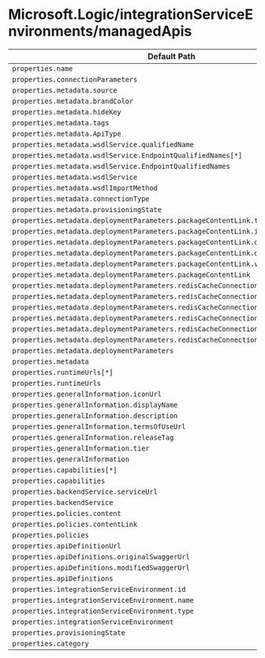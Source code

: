 # Microsoft.Logic/integrationServiceEnvironments/managedApis

| Default Path | Alias |
|---|---|
| `properties.name` | `Microsoft.Logic/integrationServiceEnvironments/managedApis/name` |
| `properties.connectionParameters` | `Microsoft.Logic/integrationServiceEnvironments/managedApis/connectionParameters` |
| `properties.metadata.source` | `Microsoft.Logic/integrationServiceEnvironments/managedApis/metadata.source` |
| `properties.metadata.brandColor` | `Microsoft.Logic/integrationServiceEnvironments/managedApis/metadata.brandColor` |
| `properties.metadata.hideKey` | `Microsoft.Logic/integrationServiceEnvironments/managedApis/metadata.hideKey` |
| `properties.metadata.tags` | `Microsoft.Logic/integrationServiceEnvironments/managedApis/metadata.tags` |
| `properties.metadata.ApiType` | `Microsoft.Logic/integrationServiceEnvironments/managedApis/metadata.ApiType` |
| `properties.metadata.wsdlService.qualifiedName` | `Microsoft.Logic/integrationServiceEnvironments/managedApis/metadata.wsdlService.qualifiedName` |
| `properties.metadata.wsdlService.EndpointQualifiedNames[*]` | `Microsoft.Logic/integrationServiceEnvironments/managedApis/metadata.wsdlService.EndpointQualifiedNames[*]` |
| `properties.metadata.wsdlService.EndpointQualifiedNames` | `Microsoft.Logic/integrationServiceEnvironments/managedApis/metadata.wsdlService.EndpointQualifiedNames` |
| `properties.metadata.wsdlService` | `Microsoft.Logic/integrationServiceEnvironments/managedApis/metadata.wsdlService` |
| `properties.metadata.wsdlImportMethod` | `Microsoft.Logic/integrationServiceEnvironments/managedApis/metadata.wsdlImportMethod` |
| `properties.metadata.connectionType` | `Microsoft.Logic/integrationServiceEnvironments/managedApis/metadata.connectionType` |
| `properties.metadata.provisioningState` | `Microsoft.Logic/integrationServiceEnvironments/managedApis/metadata.provisioningState` |
| `properties.metadata.deploymentParameters.packageContentLink.type` | `Microsoft.Logic/integrationServiceEnvironments/managedApis/metadata.deploymentParameters.packageContentLink.type` |
| `properties.metadata.deploymentParameters.packageContentLink.isRequired` | `Microsoft.Logic/integrationServiceEnvironments/managedApis/metadata.deploymentParameters.packageContentLink.isRequired` |
| `properties.metadata.deploymentParameters.packageContentLink.displayName` | `Microsoft.Logic/integrationServiceEnvironments/managedApis/metadata.deploymentParameters.packageContentLink.displayName` |
| `properties.metadata.deploymentParameters.packageContentLink.description` | `Microsoft.Logic/integrationServiceEnvironments/managedApis/metadata.deploymentParameters.packageContentLink.description` |
| `properties.metadata.deploymentParameters.packageContentLink.visibility` | `Microsoft.Logic/integrationServiceEnvironments/managedApis/metadata.deploymentParameters.packageContentLink.visibility` |
| `properties.metadata.deploymentParameters.packageContentLink` | `Microsoft.Logic/integrationServiceEnvironments/managedApis/metadata.deploymentParameters.packageContentLink` |
| `properties.metadata.deploymentParameters.redisCacheConnectionString.type` | `Microsoft.Logic/integrationServiceEnvironments/managedApis/metadata.deploymentParameters.redisCacheConnectionString.type` |
| `properties.metadata.deploymentParameters.redisCacheConnectionString.isRequired` | `Microsoft.Logic/integrationServiceEnvironments/managedApis/metadata.deploymentParameters.redisCacheConnectionString.isRequired` |
| `properties.metadata.deploymentParameters.redisCacheConnectionString.displayName` | `Microsoft.Logic/integrationServiceEnvironments/managedApis/metadata.deploymentParameters.redisCacheConnectionString.displayName` |
| `properties.metadata.deploymentParameters.redisCacheConnectionString.description` | `Microsoft.Logic/integrationServiceEnvironments/managedApis/metadata.deploymentParameters.redisCacheConnectionString.description` |
| `properties.metadata.deploymentParameters.redisCacheConnectionString.visibility` | `Microsoft.Logic/integrationServiceEnvironments/managedApis/metadata.deploymentParameters.redisCacheConnectionString.visibility` |
| `properties.metadata.deploymentParameters.redisCacheConnectionString` | `Microsoft.Logic/integrationServiceEnvironments/managedApis/metadata.deploymentParameters.redisCacheConnectionString` |
| `properties.metadata.deploymentParameters` | `Microsoft.Logic/integrationServiceEnvironments/managedApis/metadata.deploymentParameters` |
| `properties.metadata` | `Microsoft.Logic/integrationServiceEnvironments/managedApis/metadata` |
| `properties.runtimeUrls[*]` | `Microsoft.Logic/integrationServiceEnvironments/managedApis/runtimeUrls[*]` |
| `properties.runtimeUrls` | `Microsoft.Logic/integrationServiceEnvironments/managedApis/runtimeUrls` |
| `properties.generalInformation.iconUrl` | `Microsoft.Logic/integrationServiceEnvironments/managedApis/generalInformation.iconUrl` |
| `properties.generalInformation.displayName` | `Microsoft.Logic/integrationServiceEnvironments/managedApis/generalInformation.displayName` |
| `properties.generalInformation.description` | `Microsoft.Logic/integrationServiceEnvironments/managedApis/generalInformation.description` |
| `properties.generalInformation.termsOfUseUrl` | `Microsoft.Logic/integrationServiceEnvironments/managedApis/generalInformation.termsOfUseUrl` |
| `properties.generalInformation.releaseTag` | `Microsoft.Logic/integrationServiceEnvironments/managedApis/generalInformation.releaseTag` |
| `properties.generalInformation.tier` | `Microsoft.Logic/integrationServiceEnvironments/managedApis/generalInformation.tier` |
| `properties.generalInformation` | `Microsoft.Logic/integrationServiceEnvironments/managedApis/generalInformation` |
| `properties.capabilities[*]` | `Microsoft.Logic/integrationServiceEnvironments/managedApis/capabilities[*]` |
| `properties.capabilities` | `Microsoft.Logic/integrationServiceEnvironments/managedApis/capabilities` |
| `properties.backendService.serviceUrl` | `Microsoft.Logic/integrationServiceEnvironments/managedApis/backendService.serviceUrl` |
| `properties.backendService` | `Microsoft.Logic/integrationServiceEnvironments/managedApis/backendService` |
| `properties.policies.content` | `Microsoft.Logic/integrationServiceEnvironments/managedApis/policies.content` |
| `properties.policies.contentLink` | `Microsoft.Logic/integrationServiceEnvironments/managedApis/policies.contentLink` |
| `properties.policies` | `Microsoft.Logic/integrationServiceEnvironments/managedApis/policies` |
| `properties.apiDefinitionUrl` | `Microsoft.Logic/integrationServiceEnvironments/managedApis/apiDefinitionUrl` |
| `properties.apiDefinitions.originalSwaggerUrl` | `Microsoft.Logic/integrationServiceEnvironments/managedApis/apiDefinitions.originalSwaggerUrl` |
| `properties.apiDefinitions.modifiedSwaggerUrl` | `Microsoft.Logic/integrationServiceEnvironments/managedApis/apiDefinitions.modifiedSwaggerUrl` |
| `properties.apiDefinitions` | `Microsoft.Logic/integrationServiceEnvironments/managedApis/apiDefinitions` |
| `properties.integrationServiceEnvironment.id` | `Microsoft.Logic/integrationServiceEnvironments/managedApis/integrationServiceEnvironment.id` |
| `properties.integrationServiceEnvironment.name` | `Microsoft.Logic/integrationServiceEnvironments/managedApis/integrationServiceEnvironment.name` |
| `properties.integrationServiceEnvironment.type` | `Microsoft.Logic/integrationServiceEnvironments/managedApis/integrationServiceEnvironment.type` |
| `properties.integrationServiceEnvironment` | `Microsoft.Logic/integrationServiceEnvironments/managedApis/integrationServiceEnvironment` |
| `properties.provisioningState` | `Microsoft.Logic/integrationServiceEnvironments/managedApis/provisioningState` |
| `properties.category` | `Microsoft.Logic/integrationServiceEnvironments/managedApis/category` |

